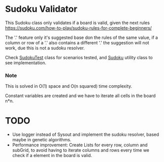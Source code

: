 # Sudoku Validator
This Sudoku class only validates if a board is valid, given the next rules https://sudoku.com/how-to-play/sudoku-rules-for-complete-beginners/

The '.' feature only it's suggested base don the rules of the same value, if a column or row of a '.' also contains a different '.' the suggestion will not work, 
due this is not a sudoku resolver.


Check [SudokuTest](https://github.com/wombstrat/sudokuValidator/blob/master/src/test/java/com/distillery/sudoku/SudokuTest.java) class for scenarios tested, and [Sudoku](https://github.com/wombstrat/sudokuValidator/blob/master/src/main/java/com/distillery/sudoku/Sudoku.java) utility class to see implementation.

### Note
This is solved in O(1) space and O(n squared) time complexity. 

Constant variables are created and we have to iterate all cells in the board n*n.

# TODO

- Use logger instead of Sysout and implement the sudoku resolver, based maybe in genetic algorithms.
- Performance improvement: Create  Lists for every row, column and subGrid, to avoid having to iterate columns and rows every time we check if a element in the board is valid. 


